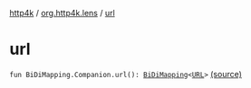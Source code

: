 [http4k](../index.md) / [org.http4k.lens](index.md) / [url](./url.md)

# url

`fun BiDiMapping.Companion.url(): `[`BiDiMapping`](-bi-di-mapping/index.md)`<`[`URL`](http://docs.oracle.com/javase/6/docs/api/java/net/URL.html)`>` [(source)](https://github.com/http4k/http4k/blob/master/http4k-core/src/main/kotlin/org/http4k/lens/BiDiMapping.kt#L38)